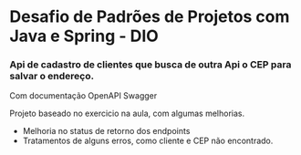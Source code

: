 # Desafio de Padrões de Projetos com Java e Spring - DIO

### Api de cadastro de clientes que busca de outra Api o CEP para salvar o endereço.
Com documentação OpenAPI Swagger

Projeto baseado no exercicio na aula, com algumas melhorias.
 - Melhoria no status de retorno dos endpoints
 - Tratamentos de alguns erros, como cliente e CEP não encontrado.
 
